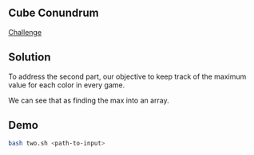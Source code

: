 ## Cube Conundrum

[Challenge](https://adventofcode.com/2023/day/2)

## Solution

To address the second part, our objective to keep track of the maximum value for each color in every game.

We can see that as finding the max into an array.

## Demo

```bash
bash two.sh <path-to-input>
```
